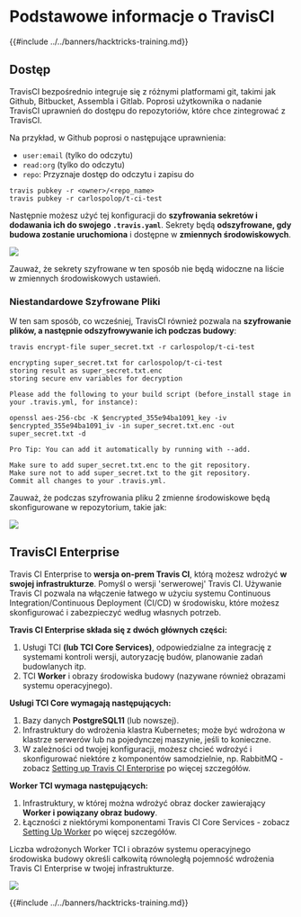 # Podstawowe informacje o TravisCI

{{#include ../../banners/hacktricks-training.md}}

## Dostęp

TravisCI bezpośrednio integruje się z różnymi platformami git, takimi jak Github, Bitbucket, Assembla i Gitlab. Poprosi użytkownika o nadanie TravisCI uprawnień do dostępu do repozytoriów, które chce zintegrować z TravisCI.

Na przykład, w Github poprosi o następujące uprawnienia:

- `user:email` (tylko do odczytu)
- `read:org` (tylko do odczytu)
- `repo`: Przyznaje dostęp do odczytu i zapisu do
```
travis pubkey -r <owner>/<repo_name>
travis pubkey -r carlospolop/t-ci-test
```
Następnie możesz użyć tej konfiguracji do **szyfrowania sekretów i dodawania ich do swojego `.travis.yaml`**. Sekrety będą **odszyfrowane, gdy budowa zostanie uruchomiona** i dostępne w **zmiennych środowiskowych**.

![](<../../images/image (139).png>)

Zauważ, że sekrety szyfrowane w ten sposób nie będą widoczne na liście w zmiennych środowiskowych ustawień.

### Niestandardowe Szyfrowane Pliki

W ten sam sposób, co wcześniej, TravisCI również pozwala na **szyfrowanie plików, a następnie odszyfrowywanie ich podczas budowy**:
```
travis encrypt-file super_secret.txt -r carlospolop/t-ci-test

encrypting super_secret.txt for carlospolop/t-ci-test
storing result as super_secret.txt.enc
storing secure env variables for decryption

Please add the following to your build script (before_install stage in your .travis.yml, for instance):

openssl aes-256-cbc -K $encrypted_355e94ba1091_key -iv $encrypted_355e94ba1091_iv -in super_secret.txt.enc -out super_secret.txt -d

Pro Tip: You can add it automatically by running with --add.

Make sure to add super_secret.txt.enc to the git repository.
Make sure not to add super_secret.txt to the git repository.
Commit all changes to your .travis.yml.
```
Zauważ, że podczas szyfrowania pliku 2 zmienne środowiskowe będą skonfigurowane w repozytorium, takie jak:

![](<../../images/image (170).png>)

## TravisCI Enterprise

Travis CI Enterprise to **wersja on-prem Travis CI**, którą możesz wdrożyć **w swojej infrastrukturze**. Pomyśl o wersji 'serwerowej' Travis CI. Używanie Travis CI pozwala na włączenie łatwego w użyciu systemu Continuous Integration/Continuous Deployment (CI/CD) w środowisku, które możesz skonfigurować i zabezpieczyć według własnych potrzeb.

**Travis CI Enterprise składa się z dwóch głównych części:**

1. Usługi TCI **(lub TCI Core Services)**, odpowiedzialne za integrację z systemami kontroli wersji, autoryzację budów, planowanie zadań budowlanych itp.
2. TCI **Worker** i obrazy środowiska budowy (nazywane również obrazami systemu operacyjnego).

**Usługi TCI Core wymagają następujących:**

1. Bazy danych **PostgreSQL11** (lub nowszej).
2. Infrastruktury do wdrożenia klastra Kubernetes; może być wdrożona w klastrze serwerów lub na pojedynczej maszynie, jeśli to konieczne.
3. W zależności od twojej konfiguracji, możesz chcieć wdrożyć i skonfigurować niektóre z komponentów samodzielnie, np. RabbitMQ - zobacz [Setting up Travis CI Enterprise](https://docs.travis-ci.com/user/enterprise/tcie-3.x-setting-up-travis-ci-enterprise/) po więcej szczegółów.

**Worker TCI wymaga następujących:**

1. Infrastruktury, w której można wdrożyć obraz docker zawierający **Worker i powiązany obraz budowy**.
2. Łączności z niektórymi komponentami Travis CI Core Services - zobacz [Setting Up Worker](https://docs.travis-ci.com/user/enterprise/setting-up-worker/) po więcej szczegółów.

Liczba wdrożonych Worker TCI i obrazów systemu operacyjnego środowiska budowy określi całkowitą równoległą pojemność wdrożenia Travis CI Enterprise w twojej infrastrukturze.

![](<../../images/image (199).png>)

{{#include ../../banners/hacktricks-training.md}}

